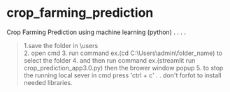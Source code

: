 # crop_farming_prediction
Crop Farming Prediction using machine learning (python)
.
.
.
.
> 1.save the folder in \users\
> 2. open cmd 
> 3. run command ex.(cd C:\Users\admin\folder_name) to select the folder
> 4. and then run command ex.(streamlit run crop_prediction_app3.0.py) then the brower window popup
> 5. to stop the running local sever in cmd press 'ctrl + c'
.
.
> don't forfot to install needed libraries.
